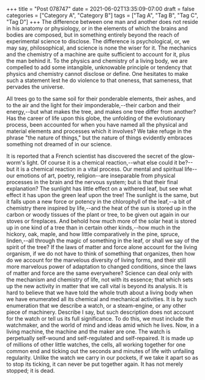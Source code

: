 +++
title = "Post 078747"
date = 2021-06-02T13:35:09-07:00
draft = false
categories = ["Category A", "Category B"]
tags = ["Tag A", "Tag B", "Tag C", "Tag D"]
+++
The difference between one man and another does not reside in his anatomy or physiology, or in the elements of which the brains and bodies are composed, but in something entirely beyond the reach of experimental science to disclose. The difference is psychological, or, we may say, philosophical, and science is none the wiser for it. The mechanics and the chemistry of a machine are quite sufficient to account for it, plus the man behind it. To the physics and chemistry of a living body, we are compelled to add some intangible, unknowable principle or tendency that physics and chemistry cannot disclose or define. One hesitates to make such a statement lest he do violence to that oneness, that sameness, that pervades the universe.

All trees go to the same soil for their ponderable elements, their ashes, and to the air and the light for their imponderable,--their carbon and their energy,--but what makes the tree, and makes one tree differ from another? Has the career of life upon this globe, the unfolding of the evolutionary process, been accounted for when you have named all the physical and material elements and processes which it involves? We take refuge in the phrase "the nature of things," but the nature of things evidently embraces something not dreamed of in our science.

It is reported that a French scientist has discovered the secret of the glow-worm's light. Of course it is a chemical reaction,--what else could it be?--but it is a chemical reaction in a vital process. Our mental and spiritual life--our emotions of art, poetry, religion--are inseparable from physical processes in the brain and the nervous system; but is that their final explanation? The sunlight has little effect on a withered leaf, but see what effect it has upon the green leaf upon the tree! The sunlight is the same, but it falls upon a new force or potency in the chlorophyll of the leaf,--a bit of chemistry there inspired by life,--and the heat of the sun is stored up in the carbon or woody tissues of the plant or tree, to be given out again in our stoves or fireplaces. And behold how much more of the solar heat is stored up in one kind of a tree than in certain other kinds,--how much in the hickory, oak, maple, and how little comparatively in the pine, spruce, linden,--all through the magic of something in the leaf, or shall we say of the spirit of the tree? If the laws of matter and force alone account for the living organism, if we do not have to think of something that organizes, then how do we account for the marvelous diversity of living forms, and their still more marvelous power of adaptation to changed conditions, since the laws of matter and force are the same everywhere? Science can deal only with the mechanism and chemistry of life, not with its essence; that which sets up the new activity in matter that we call vital is beyond its analysis. It is hard to believe that we have told the whole truth about a living body when we have enumerated all its chemical and mechanical activities. It is by such enumeration that we describe a watch, or a steam-engine, or any other piece of machinery. Describe I say, but such description does not account for the watch or tell us its full significance. To do this, we must include the watchmaker, and the world of mind and ideas amid which he lives. Now, in a living machine, the machine and the maker are one. The watch is perpetually self-wound and self-regulated and self-repaired. It is made up of millions of other little watches, the cells, all working together for one common end and ticking out the seconds and minutes of life with unfailing regularity. Unlike the watch we carry in our pockets, if we take it apart so as to stop its ticking, it can never be put together again. It has not merely stopped; it is dead.
